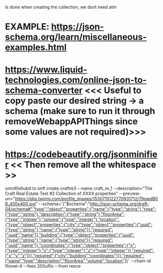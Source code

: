 Is done when creating the collection, we dont need atm

# EXAMPLE: https://json-schema.org/learn/miscellaneous-examples.html
# https://www.liquid-technologies.com/online-json-to-schema-converter <<< Useful to copy paste our desired string -> a schema (make sure to run it through removeWebappAPIThings since some values are not required)>>>
# https://codebeautify.org/jsonminifier << Then remove all the whitespace >>
omniflixhubd tx onft create craftre3 --name craft_re_1 --description="The Craft Real Estate Test #2 Collection of XXXX properties" --preview-uri="https://pbs.twimg.com/profile_images/1530715122770931712/79qwdB0R_400x400.jpg" --schema='{"$schema":"http://json-schema.org/draft-04/schema#","type":"object","properties":{"name":{"type":"string"},"type":{"type":"string"},"description":{"type":"string"},"floorArea":{"type":"integer"},"volume":{"type":"integer"},"location":{"type":"object","properties":{"city":{"type":"object","properties":{"uuid":{"type":"string"},"name":{"type":"string"}},"required":["uuid","name"]},"building":{"type":"object","properties":{"uuid":{"type":"string"},"name":{"type":"string"}},"required":["uuid","name"]},"coordinates":{"type":"object","properties":{"x":{"type":"integer"},"y":{"type":"integer"},"z":{"type":"integer"}},"required":["x","y","z"]}},"required":["city","building","coordinates"]}},"required":["name","type","description","floorArea","volume","location"]}' --chain-id flixnet-4  --fees 200uflix --from reece
